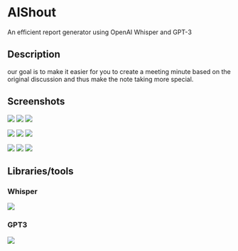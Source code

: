 # AIShout
An efficient report generator using OpenAI Whisper and GPT-3 

## Description
our goal is to make it easier for you to create a meeting minute based on the original discussion and thus make the note taking more special. 

## Screenshots

![](images/1.png)
![](images/2.png)
![](images/3.png)

![](images/4.png)
![](images/5.png)
![](images/6.png)

![](images/7.png)
![](images/8.png)
![](images/9.png)

## Libraries/tools

### Whisper
![](images/whisper.jpg)
### GPT3
![](images/cover7.jpg)

